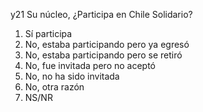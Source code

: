 y21	Su núcleo, ¿Participa en Chile Solidario?

1.	Sí participa
2.	No, estaba participando pero ya egresó
3.	No, estaba participando pero se retiró
4.	No, fue invitada pero no aceptó
5.	No, no ha sido invitada
6.	No, otra razón
9.	NS/NR
